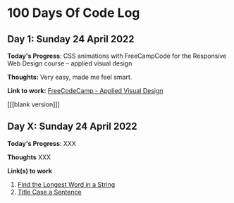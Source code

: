 # 100 Days Of Code Log

## Day 1: Sunday 24 April 2022

**Today's Progress**: CSS animations with FreeCampCode for the Responsive Web Design course – applied visual design

**Thoughts:** Very easy, made me feel smart.

**Link to work:** [FreeCodeCamp - Applied Visual Design](https://www.freecodecamp.org/learn/responsive-web-design/#applied-visual-design)

[[[blank version]]]
## Day X: Sunday 24 April 2022

**Today's Progress**: XXX

**Thoughts** XXX

**Link(s) to work**
1. [Find the Longest Word in a String](https://www.freecodecamp.com/challenges/find-the-longest-word-in-a-string)
2. [Title Case a Sentence](https://www.freecodecamp.com/challenges/title-case-a-sentence)
